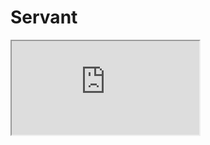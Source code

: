 # Servant

<iframe width=”800” and height=”400” src="https://docs.google.com/spreadsheets/d/e/2PACX-1vQ24VNt-dS719_Z5Y0JIKIK3diDGyLY4bGsOTIDQh8L9bZC8XsKZGlwEdVEcCpaQa4ByzBxr7UZaBLO/pubhtml?gid=0&amp;single=true&amp;widget=true&amp;headers=false"></iframe>

